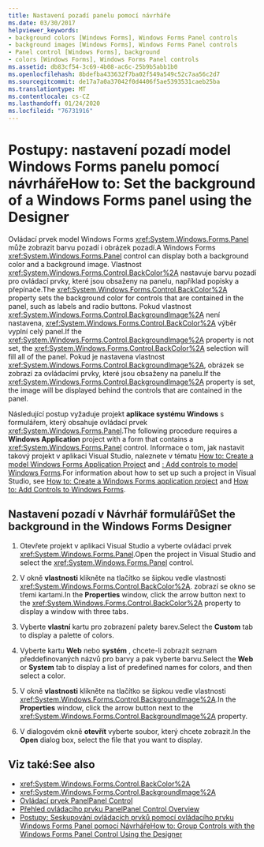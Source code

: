 ```yaml
---
title: Nastavení pozadí panelu pomocí návrháře
ms.date: 03/30/2017
helpviewer_keywords:
- background colors [Windows Forms], Windows Forms Panel controls
- background images [Windows Forms], Windows Forms Panel controls
- Panel control [Windows Forms], background
- colors [Windows Forms], Windows Forms Panel controls
ms.assetid: db83cf54-3c69-4b08-ac6c-25b9b5abb1b0
ms.openlocfilehash: 8bdefba433632f7ba02f549a549c52c7aa56c2d7
ms.sourcegitcommit: de17a7a0a37042f0d4406f5ae5393531caeb25ba
ms.translationtype: MT
ms.contentlocale: cs-CZ
ms.lasthandoff: 01/24/2020
ms.locfileid: "76731916"
---
```

# <a name="how-to-set-the-background-of-a-windows-forms-panel-using-the-designer"></a><span data-ttu-id="5e8d9-102">Postupy: nastavení pozadí model Windows Forms panelu pomocí návrháře</span><span class="sxs-lookup"><span data-stu-id="5e8d9-102">How to: Set the background of a Windows Forms panel using the Designer</span></span>

<span data-ttu-id="5e8d9-103">Ovládací prvek model Windows Forms <xref:System.Windows.Forms.Panel> může zobrazit barvu pozadí i obrázek pozadí.</span><span class="sxs-lookup"><span data-stu-id="5e8d9-103">A Windows Forms <xref:System.Windows.Forms.Panel> control can display both a background color and a background image.</span></span> <span data-ttu-id="5e8d9-104">Vlastnost <xref:System.Windows.Forms.Control.BackColor%2A> nastavuje barvu pozadí pro ovládací prvky, které jsou obsaženy na panelu, například popisky a přepínače.</span><span class="sxs-lookup"><span data-stu-id="5e8d9-104">The <xref:System.Windows.Forms.Control.BackColor%2A> property sets the background color for controls that are contained in the panel, such as labels and radio buttons.</span></span> <span data-ttu-id="5e8d9-105">Pokud vlastnost <xref:System.Windows.Forms.Control.BackgroundImage%2A> není nastavena, <xref:System.Windows.Forms.Control.BackColor%2A> výběr vyplní celý panel.</span><span class="sxs-lookup"><span data-stu-id="5e8d9-105">If the <xref:System.Windows.Forms.Control.BackgroundImage%2A> property is not set, the <xref:System.Windows.Forms.Control.BackColor%2A> selection will fill all of the panel.</span></span> <span data-ttu-id="5e8d9-106">Pokud je nastavena vlastnost <xref:System.Windows.Forms.Control.BackgroundImage%2A>, obrázek se zobrazí za ovládacími prvky, které jsou obsaženy na panelu.</span><span class="sxs-lookup"><span data-stu-id="5e8d9-106">If the <xref:System.Windows.Forms.Control.BackgroundImage%2A> property is set, the image will be displayed behind the controls that are contained in the panel.</span></span>

<span data-ttu-id="5e8d9-107">Následující postup vyžaduje projekt **aplikace systému Windows** s formulářem, který obsahuje ovládací prvek <xref:System.Windows.Forms.Panel>.</span><span class="sxs-lookup"><span data-stu-id="5e8d9-107">The following procedure requires a **Windows Application** project with a form that contains a <xref:System.Windows.Forms.Panel> control.</span></span> <span data-ttu-id="5e8d9-108">Informace o tom, jak nastavit takový projekt v aplikaci Visual Studio, naleznete v tématu [How to: Create a model Windows Forms Application Project](/visualstudio/ide/step-1-create-a-windows-forms-application-project) and [: Add controls to model Windows Forms](how-to-add-controls-to-windows-forms.md).</span><span class="sxs-lookup"><span data-stu-id="5e8d9-108">For information about how to set up such a project in Visual Studio, see [How to: Create a Windows Forms application project](/visualstudio/ide/step-1-create-a-windows-forms-application-project) and [How to: Add Controls to Windows Forms](how-to-add-controls-to-windows-forms.md).</span></span>

## <a name="set-the-background-in-the-windows-forms-designer"></a><span data-ttu-id="5e8d9-109">Nastavení pozadí v Návrhář formulářů</span><span class="sxs-lookup"><span data-stu-id="5e8d9-109">Set the background in the Windows Forms Designer</span></span>

1. <span data-ttu-id="5e8d9-110">Otevřete projekt v aplikaci Visual Studio a vyberte ovládací prvek <xref:System.Windows.Forms.Panel>.</span><span class="sxs-lookup"><span data-stu-id="5e8d9-110">Open the project in Visual Studio and select the <xref:System.Windows.Forms.Panel> control.</span></span>

2. <span data-ttu-id="5e8d9-111">V okně **vlastnosti** klikněte na tlačítko se šipkou vedle vlastnosti <xref:System.Windows.Forms.Control.BackColor%2A>. zobrazí se okno se třemi kartami.</span><span class="sxs-lookup"><span data-stu-id="5e8d9-111">In the **Properties** window, click the arrow button next to the <xref:System.Windows.Forms.Control.BackColor%2A> property to display a window with three tabs.</span></span>

3. <span data-ttu-id="5e8d9-112">Vyberte **vlastní** kartu pro zobrazení palety barev.</span><span class="sxs-lookup"><span data-stu-id="5e8d9-112">Select the **Custom** tab to display a palette of colors.</span></span>

4. <span data-ttu-id="5e8d9-113">Vyberte kartu **Web** nebo **systém** , chcete-li zobrazit seznam předdefinovaných názvů pro barvy a pak vyberte barvu.</span><span class="sxs-lookup"><span data-stu-id="5e8d9-113">Select the **Web** or **System** tab to display a list of predefined names for colors, and then select a color.</span></span>

5. <span data-ttu-id="5e8d9-114">V okně **vlastnosti** klikněte na tlačítko se šipkou vedle vlastnosti <xref:System.Windows.Forms.Control.BackgroundImage%2A>.</span><span class="sxs-lookup"><span data-stu-id="5e8d9-114">In the **Properties** window, click the arrow button next to the <xref:System.Windows.Forms.Control.BackgroundImage%2A> property.</span></span>

6. <span data-ttu-id="5e8d9-115">V dialogovém okně **otevřít** vyberte soubor, který chcete zobrazit.</span><span class="sxs-lookup"><span data-stu-id="5e8d9-115">In the **Open** dialog box, select the file that you want to display.</span></span>

## <a name="see-also"></a><span data-ttu-id="5e8d9-116">Viz také:</span><span class="sxs-lookup"><span data-stu-id="5e8d9-116">See also</span></span>

- <xref:System.Windows.Forms.Control.BackColor%2A>
- <xref:System.Windows.Forms.Control.BackgroundImage%2A>
- [<span data-ttu-id="5e8d9-117">Ovládací prvek Panel</span><span class="sxs-lookup"><span data-stu-id="5e8d9-117">Panel Control</span></span>](panel-control-windows-forms.md)
- [<span data-ttu-id="5e8d9-118">Přehled ovládacího prvku Panel</span><span class="sxs-lookup"><span data-stu-id="5e8d9-118">Panel Control Overview</span></span>](panel-control-overview-windows-forms.md)
- [<span data-ttu-id="5e8d9-119">Postupy: Seskupování ovládacích prvků pomocí ovládacího prvku Windows Forms Panel pomocí Návrháře</span><span class="sxs-lookup"><span data-stu-id="5e8d9-119">How to: Group Controls with the Windows Forms Panel Control Using the Designer</span></span>](group-controls-with-wf-panel-control-using-the-designer.md)

